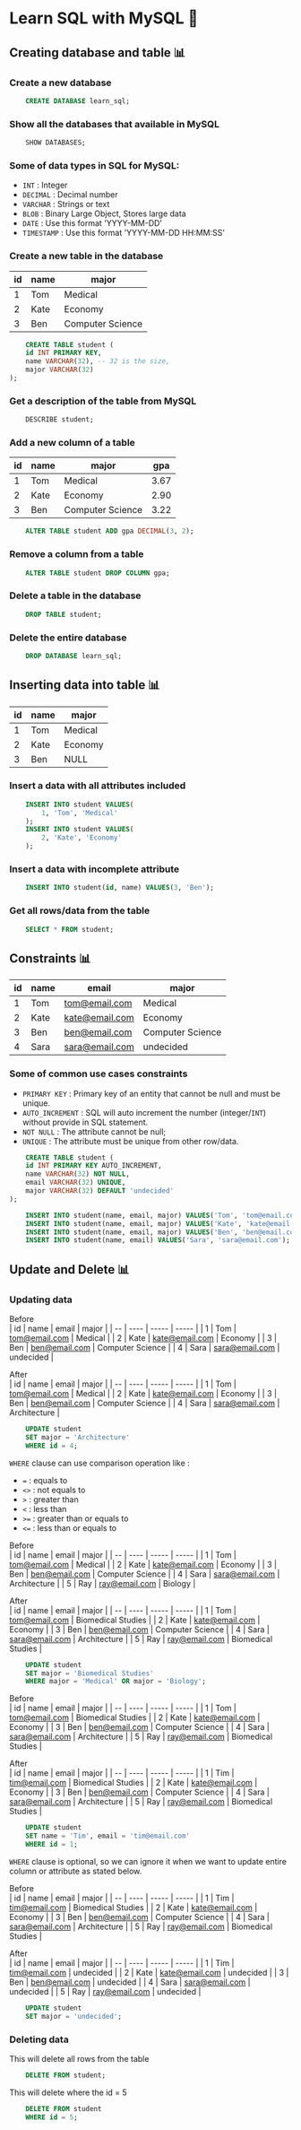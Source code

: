 # Learn SQL with MySQL 🐬        

## Creating database and table 📊

### Create a new database       

```SQL
    CREATE DATABASE learn_sql;
```       

### Show all the databases that available in MySQL         

```SQL
    SHOW DATABASES;
```

### Some of data types in SQL for MySQL:      

- `INT` : Integer      
- `DECIMAL` : Decimal number      
- `VARCHAR` : Strings or text      
- `BLOB` : Binary Large Object, Stores large data     
- `DATE` : Use this format 'YYYY-MM-DD'    
- `TIMESTAMP` : Use this format 'YYYY-MM-DD HH:MM:SS'         

### Create a new table in the database      

| id | name | major |
| -- | ---- | ----- |
| 1 | Tom | Medical |
| 2 | Kate | Economy |
| 3 | Ben | Computer Science |

```SQL
    CREATE TABLE student (
    id INT PRIMARY KEY,
    name VARCHAR(32), -- 32 is the size,
    major VARCHAR(32)
);
```       

### Get a description of the table from MySQL      

```SQL
    DESCRIBE student;
```      

### Add a new column of a table      

| id | name | major | gpa |
| -- | ---- | ----- | --- |
| 1 | Tom | Medical | 3.67 |
| 2 | Kate | Economy | 2.90 |
| 3 | Ben | Computer Science | 3.22 |      

```SQL
    ALTER TABLE student ADD gpa DECIMAL(3, 2);
```       

### Remove a column from a table        

```SQL
    ALTER TABLE student DROP COLUMN gpa;
```

### Delete a table in the database     

```SQL
    DROP TABLE student;
```      

### Delete the entire database       

```SQL
    DROP DATABASE learn_sql;
```       

## Inserting data into table 📊      

| id | name | major |
| -- | ---- | ----- |
| 1 | Tom | Medical |
| 2 | Kate | Economy |
| 3 | Ben | NULL |        

### Insert a data with all attributes included     

```SQL
    INSERT INTO student VALUES(
        1, 'Tom', 'Medical'
    );
    INSERT INTO student VALUES(
        2, 'Kate', 'Economy'
    );
```      

### Insert a data with incomplete attribute

```SQL
    INSERT INTO student(id, name) VALUES(3, 'Ben');
```       

### Get all rows/data from the table
```SQL
    SELECT * FROM student;
```

## Constraints 📊       

| id | name | email | major |
| -- | ---- | ----- | ----- |
| 1 | Tom | tom@email.com | Medical |
| 2 | Kate | kate@email.com | Economy |
| 3 | Ben | ben@email.com | Computer Science | 
| 4 | Sara | sara@email.com | undecided |       

### Some of common use cases constraints   

- `PRIMARY KEY` : Primary key of an entity that cannot be null and must be unique.
- `AUTO_INCREMENT` : SQL will auto increment the number (integer/`INT`) without provide in SQL statement.
- `NOT NULL` : The attribute cannot be null;
- `UNIQUE` : The attribute must be unique from other row/data.

```SQL
    CREATE TABLE student (
    id INT PRIMARY KEY AUTO_INCREMENT,
    name VARCHAR(32) NOT NULL,
    email VARCHAR(32) UNIQUE,
    major VARCHAR(32) DEFAULT 'undecided'
);

    INSERT INTO student(name, email, major) VALUES('Tom', 'tom@email.com', 'Medical');
    INSERT INTO student(name, email, major) VALUES('Kate', 'kate@email.com', 'Economy');
    INSERT INTO student(name, email, major) VALUES('Ben', 'ben@email.com', 'Computer Science');
    INSERT INTO student(name, email) VALUES('Sara', 'sara@email.com');
```       

## Update and Delete 📊       

### Updating data

Before      
| id | name | email | major |
| -- | ---- | ----- | ----- |
| 1 | Tom | tom@email.com | Medical |
| 2 | Kate | kate@email.com | Economy |
| 3 | Ben | ben@email.com | Computer Science | 
| 4 | Sara | sara@email.com | undecided |       

After    
| id | name | email | major |
| -- | ---- | ----- | ----- |
| 1 | Tom | tom@email.com | Medical |
| 2 | Kate | kate@email.com | Economy |
| 3 | Ben | ben@email.com | Computer Science | 
| 4 | Sara | sara@email.com | Architecture |       

```SQL
    UPDATE student
    SET major = 'Architecture'
    WHERE id = 4;
```           

`WHERE` clause can use comparison operation like :
- `=` : equals to 
- `<>` : not equals to 
- `>` : greater than 
- `<` : less than 
- `>=` : greater than or equals to 
- `<=` : less than or equals to 

Before      
| id | name | email | major |
| -- | ---- | ----- | ----- |
| 1 | Tom | tom@email.com | Medical |
| 2 | Kate | kate@email.com | Economy |
| 3 | Ben | ben@email.com | Computer Science | 
| 4 | Sara | sara@email.com | Architecture | 
| 5 | Ray | ray@email.com | Biology |      

After    
| id | name | email | major |
| -- | ---- | ----- | ----- |
| 1 | Tom | tom@email.com | Biomedical Studies |
| 2 | Kate | kate@email.com | Economy |
| 3 | Ben | ben@email.com | Computer Science | 
| 4 | Sara | sara@email.com | Architecture | 
| 5 | Ray | ray@email.com | Biomedical Studies |      

```SQL
    UPDATE student
    SET major = 'Biomedical Studies'
    WHERE major = 'Medical' OR major = 'Biology';
```      

Before      
| id | name | email | major |
| -- | ---- | ----- | ----- |
| 1 | Tom | tom@email.com | Biomedical Studies |
| 2 | Kate | kate@email.com | Economy |
| 3 | Ben | ben@email.com | Computer Science | 
| 4 | Sara | sara@email.com | Architecture | 
| 5 | Ray | ray@email.com | Biomedical Studies |      

After     
| id | name | email | major |
| -- | ---- | ----- | ----- |
| 1 | Tim | tim@email.com | Biomedical Studies |
| 2 | Kate | kate@email.com | Economy |
| 3 | Ben | ben@email.com | Computer Science | 
| 4 | Sara | sara@email.com | Architecture | 
| 5 | Ray | ray@email.com | Biomedical Studies |      

```SQL    
    UPDATE student
    SET name = 'Tim', email = 'tim@email.com'
    WHERE id = 1;
```        

`WHERE` clause is optional, so we can ignore it when we want to update entire column or attribute as stated below.

Before        
| id | name | email | major |
| -- | ---- | ----- | ----- |
| 1 | Tim | tim@email.com | Biomedical Studies |
| 2 | Kate | kate@email.com | Economy |
| 3 | Ben | ben@email.com | Computer Science | 
| 4 | Sara | sara@email.com | Architecture | 
| 5 | Ray | ray@email.com | Biomedical Studies |      

After      
| id | name | email | major |
| -- | ---- | ----- | ----- |
| 1 | Tim | tim@email.com | undecided |
| 2 | Kate | kate@email.com | undecided |
| 3 | Ben | ben@email.com | undecided | 
| 4 | Sara | sara@email.com | undecided | 
| 5 | Ray | ray@email.com | undecided |      

```SQL
    UPDATE student
    SET major = 'undecided';
```     

### Deleting data

This will delete all rows from the table       
```SQL
    DELETE FROM student;
```      

This will delete where the id = 5
```SQL
    DELETE FROM student
    WHERE id = 5;
```  
